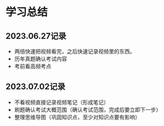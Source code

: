 # 学习总结

## 2023.06.27记录

- 两倍快速把视频看完，之后快速记录视频里的东西。
- 历年真题确认考试内容
- 考前看高频考点

## 2023.07.02记录

- 不看视频直接记录视频笔记（形成笔记）
- 刷题确认考试大概范围（确认考试范围，完成后要立即下一步）
- 整理思维导图（巩固知识点，至少对知识点要有影响）
